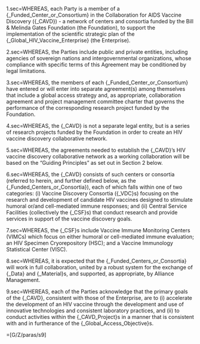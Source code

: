 1.sec=WHEREAS, each Party is a member of a {_Funded_Center_or_Consortium} in the Collaboration for AIDS Vaccine Discovery ({_CAVD}) - a network of centers and consortia funded by the Bill & Melinda Gates Foundation (the Foundation), to support the implementation of the scientific strategic plan of the {_Global_HIV_Vaccine_Enterprise} (the Enterprise).

2.sec=WHEREAS, the Parties include public and private entities, including agencies of sovereign nations and intergovernmental organizations, whose compliance with specific terms of this Agreement may be conditioned by legal limitations.

3.sec=WHEREAS, the members of each {_Funded_Center_or_Consortium} have entered or will enter into separate agreement(s) among themselves that include a global access strategy and, as appropriate, collaboration agreement and project management committee charter that governs the performance of the corresponding research project funded by the Foundation.

4.sec=WHEREAS, the {_CAVD} is not a separate legal entity, but is a series of research projects funded by the Foundation in order to create an HIV vaccine discovery collaborative network.

5.sec=WHEREAS, the agreements needed to establish the {_CAVD}’s HIV vaccine discovery collaborative network as a working collaboration will be based on the “Guiding Principles” as set out in Section 2 below.

6.sec=WHEREAS, the {_CAVD} consists of such centers or consortia (referred to herein, and further defined below, as the {_Funded_Centers_or_Consortia}), each of which falls within one of two categories: (i) Vaccine Discovery Consortia ({_VDC}s) focusing on the research and development of candidate HIV vaccines designed to stimulate humoral or/and cell-mediated immune responses; and (ii) Central Service Facilities (collectively the {_CSF}s) that conduct research and provide services in support of the vaccine discovery goals.

7.sec=WHEREAS, the {_CSF}s include Vaccine Immune Monitoring Centers (VIMCs) which focus on either humoral or cell-mediated immune evaluation; an HIV Specimen Cryorepository (HSC); and a Vaccine Immunology Statistical Center (VISC).

8.sec=WHEREAS, it is expected that the {_Funded_Centers_or_Consortia} will work in full collaboration, united by a robust system for the exchange of {_Data} and {_Material}s, and supported, as appropriate, by Alliance Management.

9.sec=WHEREAS, each of the Parties acknowledge that the primary goals of the {_CAVD}, consistent with those of the Enterprise, are to (i) accelerate the development of an HIV vaccine through the development and use of innovative technologies and consistent laboratory practices, and (ii) to conduct activities within the {_CAVD_Project}s in a manner that is consistent with and in furtherance of the {_Global_Access_Objective}s.

=[G/Z/paras/s9]
